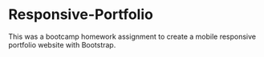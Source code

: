 # Responsive-Portfolio
This was a bootcamp homework assignment to create a mobile responsive portfolio website with Bootstrap.
